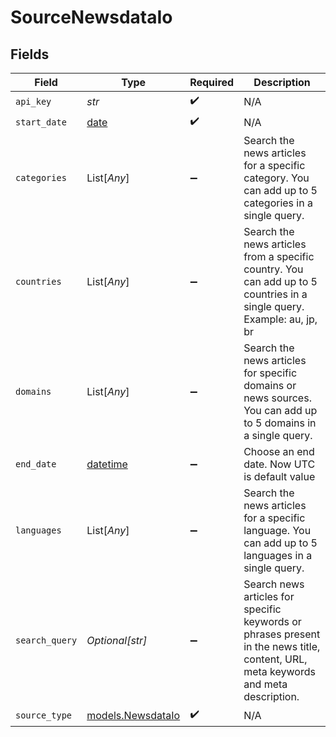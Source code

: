 # SourceNewsdataIo


## Fields

| Field                                                                                                                              | Type                                                                                                                               | Required                                                                                                                           | Description                                                                                                                        |
| ---------------------------------------------------------------------------------------------------------------------------------- | ---------------------------------------------------------------------------------------------------------------------------------- | ---------------------------------------------------------------------------------------------------------------------------------- | ---------------------------------------------------------------------------------------------------------------------------------- |
| `api_key`                                                                                                                          | *str*                                                                                                                              | :heavy_check_mark:                                                                                                                 | N/A                                                                                                                                |
| `start_date`                                                                                                                       | [date](https://docs.python.org/3/library/datetime.html#date-objects)                                                               | :heavy_check_mark:                                                                                                                 | N/A                                                                                                                                |
| `categories`                                                                                                                       | List[*Any*]                                                                                                                        | :heavy_minus_sign:                                                                                                                 | Search the news articles for a specific category. You can add up to 5 categories in a single query.                                |
| `countries`                                                                                                                        | List[*Any*]                                                                                                                        | :heavy_minus_sign:                                                                                                                 | Search the news articles from a specific country. You can add up to 5 countries in a single query. Example: au, jp, br             |
| `domains`                                                                                                                          | List[*Any*]                                                                                                                        | :heavy_minus_sign:                                                                                                                 | Search the news articles for specific domains or news sources. You can add up to 5 domains in a single query.                      |
| `end_date`                                                                                                                         | [datetime](https://docs.python.org/3/library/datetime.html#datetime-objects)                                                       | :heavy_minus_sign:                                                                                                                 | Choose an end date. Now UTC is default value                                                                                       |
| `languages`                                                                                                                        | List[*Any*]                                                                                                                        | :heavy_minus_sign:                                                                                                                 | Search the news articles for a specific language. You can add up to 5 languages in a single query.                                 |
| `search_query`                                                                                                                     | *Optional[str]*                                                                                                                    | :heavy_minus_sign:                                                                                                                 | Search news articles for specific keywords or phrases present in the news title, content, URL, meta keywords and meta description. |
| `source_type`                                                                                                                      | [models.NewsdataIo](../models/newsdataio.md)                                                                                       | :heavy_check_mark:                                                                                                                 | N/A                                                                                                                                |
